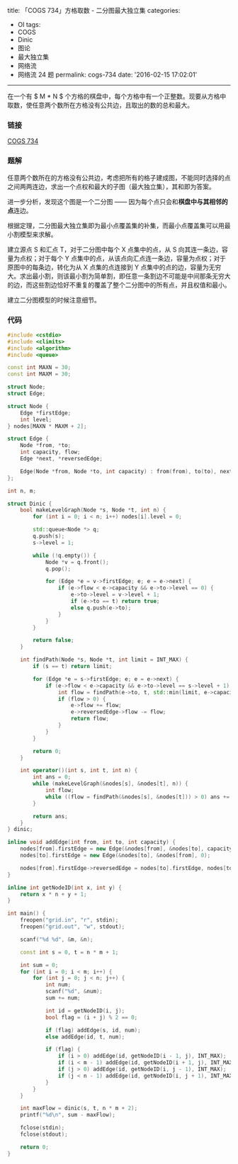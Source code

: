 title: 「COGS 734」方格取数 - 二分图最大独立集
categories:
  - OI
tags:
  - COGS
  - Dinic
  - 图论
  - 最大独立集
  - 网络流
  - 网络流 24 题
permalink: cogs-734
date: '2016-02-15 17:02:01'
---

在一个有 $ M * N $ 个方格的棋盘中，每个方格中有一个正整数。现要从方格中取数，使任意两个数所在方格没有公共边，且取出的数的总和最大。

<!-- more -->

### 链接

[COGS 734](http://cogs.top/cogs/problem/problem.php?pid=734)

### 题解

任意两个数所在的方格没有公共边，考虑把所有的格子建成图，不能同时选择的点之间两两连边，求出一个点权和最大的子图（最大独立集），其和即为答案。

进一步分析，发现这个图是一个二分图 —— 因为每个点只会和**棋盘中与其相邻的点**连边。

根据定理，二分图最大独立集即为最小点覆盖集的补集，而最小点覆盖集可以用最小割模型来求解。

建立源点 S 和汇点 T，对于二分图中每个 X 点集中的点，从 S 向其连一条边，容量为点权；对于每个 Y 点集中的点，从该点向汇点连一条边，容量为点权；对于原图中的每条边，转化为从 X 点集的点连接到 Y 点集中的点的边，容量为无穷大。求出最小割，则该最小割为简单割，即任意一条割边不可能是中间那条无穷大的边，而这些割边恰好不重复的覆盖了整个二分图中的所有点，并且权值和最小。

建立二分图模型的时候注意细节。

### 代码

```cpp
#include <cstdio>
#include <climits>
#include <algorithm>
#include <queue>

const int MAXN = 30;
const int MAXM = 30;

struct Node;
struct Edge;

struct Node {
    Edge *firstEdge;
    int level;
} nodes[MAXN * MAXM + 2];

struct Edge {
    Node *from, *to;
    int capacity, flow;
    Edge *next, *reversedEdge;

    Edge(Node *from, Node *to, int capacity) : from(from), to(to), next(from->firstEdge), capacity(capacity), flow(0) {}
};

int n, m;

struct Dinic {
    bool makeLevelGraph(Node *s, Node *t, int n) {
        for (int i = 0; i < n; i++) nodes[i].level = 0;

        std::queue<Node *> q;
        q.push(s);
        s->level = 1;

        while (!q.empty()) {
            Node *v = q.front();
            q.pop();

            for (Edge *e = v->firstEdge; e; e = e->next) {
                if (e->flow < e->capacity && e->to->level == 0) {
                    e->to->level = v->level + 1;
                    if (e->to == t) return true;
                    else q.push(e->to);
                }
            }
        }

        return false;
    }

    int findPath(Node *s, Node *t, int limit = INT_MAX) {
        if (s == t) return limit;

        for (Edge *e = s->firstEdge; e; e = e->next) {
            if (e->flow < e->capacity && e->to->level == s->level + 1) {
                int flow = findPath(e->to, t, std::min(limit, e->capacity - e->flow));
                if (flow > 0) {
                    e->flow += flow;
                    e->reversedEdge->flow -= flow;
                    return flow;
                }
            }
        }

        return 0;
    }

    int operator()(int s, int t, int n) {
        int ans = 0;
        while (makeLevelGraph(&nodes[s], &nodes[t], n)) {
            int flow;
            while ((flow = findPath(&nodes[s], &nodes[t])) > 0) ans += flow;
        }

        return ans;
    }
} dinic;

inline void addEdge(int from, int to, int capacity) {
    nodes[from].firstEdge = new Edge(&nodes[from], &nodes[to], capacity);
    nodes[to].firstEdge = new Edge(&nodes[to], &nodes[from], 0);

    nodes[from].firstEdge->reversedEdge = nodes[to].firstEdge, nodes[to].firstEdge->reversedEdge = nodes[from].firstEdge;
}

inline int getNodeID(int x, int y) {
    return x * n + y + 1;
}

int main() {
    freopen("grid.in", "r", stdin);
    freopen("grid.out", "w", stdout);

    scanf("%d %d", &m, &n);

    const int s = 0, t = n * m + 1;

    int sum = 0;
    for (int i = 0; i < m; i++) {
        for (int j = 0; j < n; j++) {
            int num;
            scanf("%d", &num);
            sum += num;

            int id = getNodeID(i, j);
            bool flag = (i + j) % 2 == 0;

            if (flag) addEdge(s, id, num);
            else addEdge(id, t, num);

            if (flag) {
                if (i > 0) addEdge(id, getNodeID(i - 1, j), INT_MAX);
                if (i < m - 1) addEdge(id, getNodeID(i + 1, j), INT_MAX);
                if (j > 0) addEdge(id, getNodeID(i, j - 1), INT_MAX);
                if (j < n - 1) addEdge(id, getNodeID(i, j + 1), INT_MAX);
            }
        }
    }

    int maxFlow = dinic(s, t, n * m + 2);
    printf("%d\n", sum - maxFlow);

    fclose(stdin);
    fclose(stdout);

    return 0;
}
```